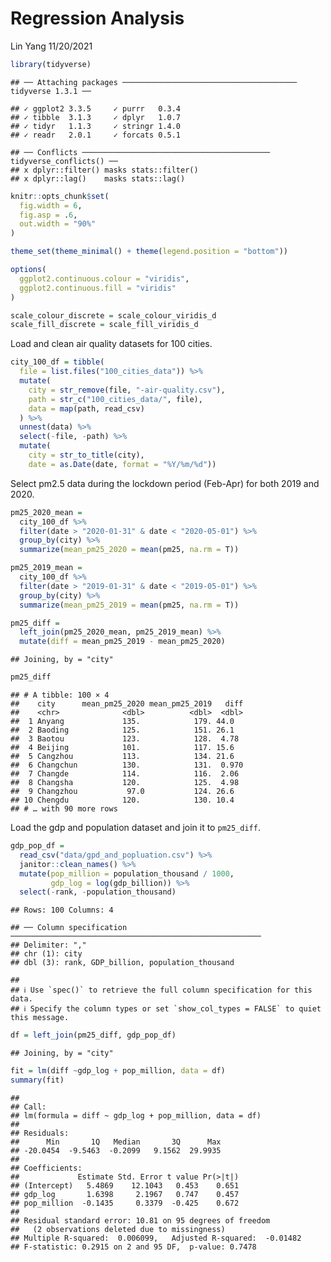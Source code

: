 Regression Analysis
================
Lin Yang
11/20/2021

``` r
library(tidyverse)
```

    ## ── Attaching packages ─────────────────────────────────────── tidyverse 1.3.1 ──

    ## ✓ ggplot2 3.3.5     ✓ purrr   0.3.4
    ## ✓ tibble  3.1.3     ✓ dplyr   1.0.7
    ## ✓ tidyr   1.1.3     ✓ stringr 1.4.0
    ## ✓ readr   2.0.1     ✓ forcats 0.5.1

    ## ── Conflicts ────────────────────────────────────────── tidyverse_conflicts() ──
    ## x dplyr::filter() masks stats::filter()
    ## x dplyr::lag()    masks stats::lag()

``` r
knitr::opts_chunk$set(
  fig.width = 6,
  fig.asp = .6,
  out.width = "90%"
)

theme_set(theme_minimal() + theme(legend.position = "bottom"))

options(
  ggplot2.continuous.colour = "viridis",
  ggplot2.continuous.fill = "viridis"
)

scale_colour_discrete = scale_colour_viridis_d
scale_fill_discrete = scale_fill_viridis_d
```

Load and clean air quality datasets for 100 cities.

``` r
city_100_df = tibble(
  file = list.files("100_cities_data")) %>% 
  mutate(
    city = str_remove(file, "-air-quality.csv"),
    path = str_c("100_cities_data/", file),
    data = map(path, read_csv)
  ) %>% 
  unnest(data) %>% 
  select(-file, -path) %>% 
  mutate(
    city = str_to_title(city),
    date = as.Date(date, format = "%Y/%m/%d"))
```

Select pm2.5 data during the lockdown period (Feb-Apr) for both 2019 and
2020.

``` r
pm25_2020_mean = 
  city_100_df %>% 
  filter(date > "2020-01-31" & date < "2020-05-01") %>% 
  group_by(city) %>% 
  summarize(mean_pm25_2020 = mean(pm25, na.rm = T))

pm25_2019_mean = 
  city_100_df %>% 
  filter(date > "2019-01-31" & date < "2019-05-01") %>% 
  group_by(city) %>% 
  summarize(mean_pm25_2019 = mean(pm25, na.rm = T))

pm25_diff = 
  left_join(pm25_2020_mean, pm25_2019_mean) %>% 
  mutate(diff = mean_pm25_2019 - mean_pm25_2020)
```

    ## Joining, by = "city"

``` r
pm25_diff
```

    ## # A tibble: 100 × 4
    ##    city      mean_pm25_2020 mean_pm25_2019   diff
    ##    <chr>              <dbl>          <dbl>  <dbl>
    ##  1 Anyang             135.            179. 44.0  
    ##  2 Baoding            125.            151. 26.1  
    ##  3 Baotou             123.            128.  4.78 
    ##  4 Beijing            101.            117. 15.6  
    ##  5 Cangzhou           113.            134. 21.6  
    ##  6 Changchun          130.            131.  0.970
    ##  7 Changde            114.            116.  2.06 
    ##  8 Changsha           120.            125.  4.98 
    ##  9 Changzhou           97.0           124. 26.6  
    ## 10 Chengdu            120.            130. 10.4  
    ## # … with 90 more rows

Load the gdp and population dataset and join it to `pm25_diff`.

``` r
gdp_pop_df = 
  read_csv("data/gpd_and_popluation.csv") %>% 
  janitor::clean_names() %>% 
  mutate(pop_million = population_thousand / 1000,
         gdp_log = log(gdp_billion)) %>% 
  select(-rank, -population_thousand)
```

    ## Rows: 100 Columns: 4

    ## ── Column specification ────────────────────────────────────────────────────────
    ## Delimiter: ","
    ## chr (1): city
    ## dbl (3): rank, GDP_billion, population_thousand

    ## 
    ## ℹ Use `spec()` to retrieve the full column specification for this data.
    ## ℹ Specify the column types or set `show_col_types = FALSE` to quiet this message.

``` r
df = left_join(pm25_diff, gdp_pop_df) 
```

    ## Joining, by = "city"

``` r
fit = lm(diff ~gdp_log + pop_million, data = df)
summary(fit)
```

    ## 
    ## Call:
    ## lm(formula = diff ~ gdp_log + pop_million, data = df)
    ## 
    ## Residuals:
    ##      Min       1Q   Median       3Q      Max 
    ## -20.0454  -9.5463  -0.2099   9.1562  29.9935 
    ## 
    ## Coefficients:
    ##             Estimate Std. Error t value Pr(>|t|)
    ## (Intercept)   5.4869    12.1043   0.453    0.651
    ## gdp_log       1.6398     2.1967   0.747    0.457
    ## pop_million  -0.1435     0.3379  -0.425    0.672
    ## 
    ## Residual standard error: 10.81 on 95 degrees of freedom
    ##   (2 observations deleted due to missingness)
    ## Multiple R-squared:  0.006099,   Adjusted R-squared:  -0.01482 
    ## F-statistic: 0.2915 on 2 and 95 DF,  p-value: 0.7478
